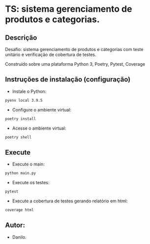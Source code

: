 # TS: sistema gerenciamento de produtos e categorias.

## Descrição

Desafio: sistema gerenciamento de produtos e categorias com teste unitário e verificação de cobertura de testes.

Construído sobre uma plataforma Python 3, Poetry, Pytest, Coverage

## Instruções de instalação (configuração)

- Instale o Python:

```sh
pyenv local 3.9.5
```

- Configure o ambiente virtual:

```sh
poetry install
```

- Acesse o ambiente virtual:

```sh
poetry shell
```

## Execute

- Execute o main:

```sh
python main.py
```

- Execute os testes:

```sh
pytest
```

- Execute a cobertura de testes gerando relatório em html:

```sh
coverage html
```

## Autor:
- Danilo.